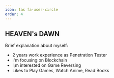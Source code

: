 ```yaml
---
icon: fas fa-user-circle
order: 4
---
```


## HEAVEN's DAWN
Brief explanation about myself:
* 2 years work experience as Penetration Tester
* I'm focusing on Blockchain
* I;m interested on Game Reversing
* Likes to Play Games, Watch Anime, Read Books
